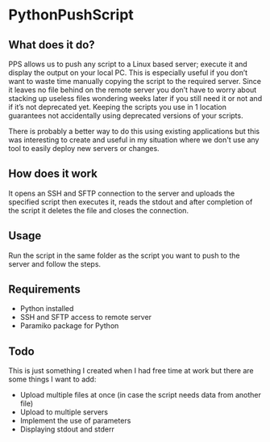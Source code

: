 # PythonPushScript
## What does it do?
PPS allows us to push any script to a Linux based server; execute it and display the output on your local PC. This is especially useful if
you don’t want to waste time manually copying the script to the required server. Since it leaves no file behind on the remote server you
don’t have to worry about stacking up useless files wondering weeks later if you still need it or not and if it’s not deprecated yet.
Keeping the scripts you use in 1 location guarantees not accidentally using deprecated versions of your scripts.

There is probably a better way to do this using existing applications but this was interesting to create and useful in my situation where
we don't use any tool to easily deploy new servers or changes.

## How does it work
It opens an SSH and SFTP connection to the server and uploads the specified script then executes it, reads the stdout and after completion of the script it deletes the file and closes the connection.

## Usage
Run the script in the same folder as the script you want to push to the server and follow the steps.

## Requirements
- Python installed
- SSH and SFTP access to remote server
- Paramiko package for Python

## Todo
This is just something I created when I had free time at work but there are some things I want to add:
- Upload multiple files at once (in case the script needs data from another file)
- Upload to multiple servers
- Implement the use of parameters
- Displaying stdout and stderr
